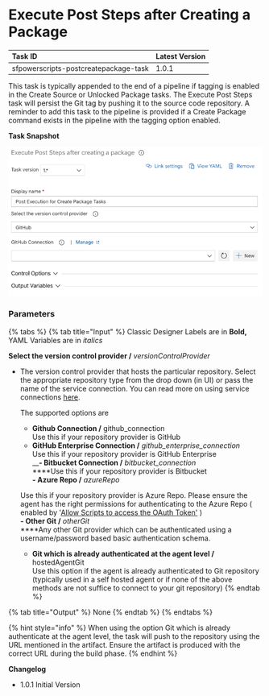 # Execute Post Steps after Creating a Package

| Task ID | Latest Version |
| :--- | :--- |
| sfpowerscripts-postcreatepackage-task | 1.0.1 |

This task is typically appended to the end of a pipeline if tagging is enabled in the Create Source or Unlocked Package tasks. The Execute Post Steps task will persist the Git tag by pushing it to the source code repository.   A reminder to add this task to the pipeline is provided if a Create Package command exists in the pipeline with the tagging option enabled.

**Task Snapshot**

![](../../../.gitbook/assets/executepackagingpoststepssnapshot.png)

### Parameters

{% tabs %}
{% tab title="Input" %}
Classic Designer Labels are in **Bold,**  YAML Variables are in _italics_

**Select the version control provider /** _versionControlProvider_

* The version control provider that hosts the particular repository. Select the appropriate repository type from the drop down \(in UI\) or pass the name of the service connection. You can read more on using service connections  [here](https://docs.microsoft.com/en-us/azure/devops/pipelines/library/service-endpoints?view=azure-devops&tabs=yaml).

  
  The supported options are    
  -  **Github Connection /** github\_connection  
     Use this if your repository  provider is GitHub  
  -  **GitHub Enterprise Connection /** _github\_enterprise\_connection_   
     Use this if your repository provider is GitHub Enterprise  
  __**- Bitbucket Connection /** _bitbucket\_connection_  
     ****Use this if your repository provider is Bitbucket  
  **- Azure Repo /** _azureRepo_

  Use this if your repository provider is Azure Repo. Please ensure the agent has the right             permissions for authenticating to the Azure Repo \( enabled by  '[Allow Scripts to access the OAuth Token'](https://docs.microsoft.com/en-us/azure/devops/pipelines/build/options?view=azure-devops#allow-scripts-to-access-the-oauth-token) \)  
  **- Other Git /** _otherGit_  
  ****Any other Git provider which can be authenticated using a username/password based basic authentication schema.  
  - **Git which is already authenticated at the agent level /** hostedAgentGit  
  Use this option if the agent is already authenticated to Git repository \(typically used in a self hosted agent or if none of the above methods are not suffice to connect to your git repository\)
{% endtab %}

{% tab title="Output" %}
None
{% endtab %}
{% endtabs %}

{% hint style="info" %}
When using the option Git which is already authenticate at the agent level, the task will push to the repository using the URL mentioned in the artifact. Ensure the artifact is produced with the correct URL during the build phase.
{% endhint %}



**Changelog**

* 1.0.1 Initial Version

